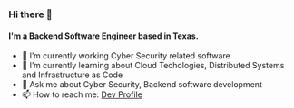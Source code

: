 ### Hi there 👋

#### I'm a Backend Software Engineer based in Texas.

- 🔭 I’m currently working Cyber Security related software
- 🌱 I’m currently learning about Cloud Techologies, Distributed Systems and Infrastructure as Code
- 💬 Ask me about Cyber Security, Backend software development
- 📫 How to reach me: [Dev Profile](https://dev.to/miguelhdezsob)
